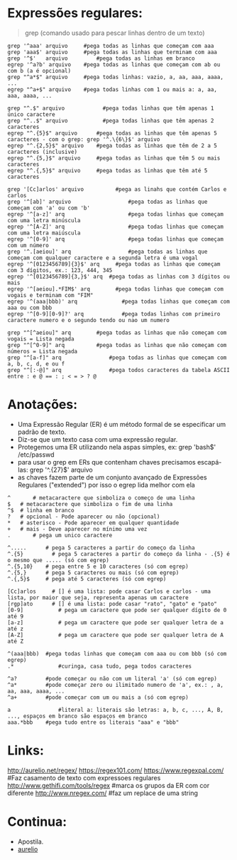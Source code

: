 # Expressões regulares:

>grep (comando usado para pescar linhas dentro de um texto)

~~~shell
grep '^aaa' arquivo		#pega todas as linhas que começam com aaa
grep 'aaa$' arquivo		#pega todas as linhas que terminam com aaa
grep '^$'	arquivo			#pega todas as linhas em branco
egrep '^a?b' arquivo	#pega todas as linhas que começam com ab ou com b (a é opcional)
grep "^a*$" arquivo		#pega todas linhas: vazio, a, aa, aaa, aaaa, ...
egrep "^a+$" arquivo	#pega todas linhas com 1 ou mais a: a, aa, aaa, aaaa, ...

grep "^.$" arquivo			  #pega todas linhas que têm apenas 1 único caractere
grep "^..$" arquivo			  #pega todas linhas que têm apenas 2 caracteres
egrep "^.{5}$" arquivo		#pega todas as linhas que têm apenas 5 caracteres - com o grep: grep '^.\{6\}$' arquivo	
egrep "^.{2,5}$" arquivo	#pega todas as linhas que têm de 2 a 5 caracteres (inclusive)
egrep "^.{5,}$" arquivo		#pega todas as linhas que têm 5 ou mais caracteres
egrep "^.{,5}$" arquivo		#pega todas as linhas que têm até 5 caracteres

grep '[Cc]arlos' arquivo	      #pega as linahs que contém Carlos e carlos
grep '^[ab]' arquivo			      #pega todas as linhas que começam com 'a' ou com 'b'
egrep '^[a-z]' arq				      #pega todas linhas que começam com uma letra minúscula
egrep '^[A-Z]' arq				      #pega todas linhas que começam com uma letra maiúscula
egrep '^[0-9]' arq				      #pega todas linhas que começam com um número
grep '^.[aeiou]' arq			      #pega todas as linhas que começam com qualquer caractere e a segunda letra é uma vogal
egrep '^[0123456789]{3}$' arq	  #pega todas as linhas que começam com 3 dígitos, ex.: 123, 444, 345 
egrep '^[0123456789]{3,}$' arq	#pega todas as linhas com 3 dígitos ou mais
egrep '^[aeiou].*FIM$' arq		  #pega todas linhas que começam com vogais e terminam com "FIM"
egrep '^(aaa|bbb)' arq			    #pega todas linhas que começam com aaa ou com bbb 		
egrep '^[0-9][0-9]?' arq		    #pega todas linhas com primeiro caractere numero e o segundo tendo ou nao um numero

grep "^[^aeiou]" arq		#pega todas as linhas que não começam com vogais = Lista negada
grep "^[^0-9]" arq			#pega todas as linhas que não começam com números = Lista negada
grep "^[a-f]" arq				#pega todas as linhas que começam com a, b, c, d, e ou f
grep "^[:-@]" arq				#pega todos caracteres da tabela ASCII entre : e @ == : ; < = > ? @
~~~

# Anotações:

- Uma Expressão Regular (ER) é um método formal de se especificar um padrão de texto.
- Diz-se que um texto casa com uma expressão regular.
- Protegemos uma ER utilizando nela aspas simples, ex: grep 'bash$' /etc/passwd
- para usar o grep em ERs que contenham chaves precisamos escapá-las: grep '^.\{27\}$' arquivo
- as chaves fazem parte de um conjunto avançado de Expressões Regulares ("extended") por isso o egrep lida melhor com ela

~~~shell
^		# metacaractere que simboliza o começo de uma linha
$ 	# metacaractere que simboliza o fim de uma linha
^$	# linha em branco
? 	# opcional - Pode aparecer ou não (opcional)
* 	# asterisco - Pode aparecer em qualquer quantidade
+ 	# mais - Deve aparecer no mínimo uma vez
.		# pega um unico caractere

^.....		# pega 5 caracteres a partir do começo da linha
^.{5}		  # pega 5 caracteres a partir do começo da linha - .{5} é o mesmo que ..... (só com egrep)
^.{5,10}	# pega entre 5 e 10 caracteres (só com egrep)
^.{5,}		# pega 5 caracteres ou mais (só com egrep)
^.{,5}$		# pega até 5 caracteres (só com egrep)

[Cc]arlos	  # [] é uma lista: pode casar Carlos e carlos - uma lista, por maior que seja, representa apenas um caractere
[rgp]ato 	  # [] é uma lista: pode casar "rato", "gato" e "pato"
[0-9]		    # pega um caractere que pode ser qualquer dígito de 0 até 9
[a-z]		    # pega um caractere que pode ser qualquer letra de a até z		
[A-Z]		    # pega um caractere que pode ser qualquer letra de A até Z

^(aaa|bbb)	#pega todas linhas que começam com aaa ou com bbb (só com egrep)
.*			    #curinga, casa tudo, pega todos caracteres

^a?			#pode começar ou não com um literal 'a' (só com egrep)
^a*			#pode começar zero ou ilimitado numero de 'a', ex.: , a, aa, aaa, aaaa, ...
^a+			#pode começar com um ou mais a (só com egrep)

a			    #literal a: literais são letras: a, b, c, ..., A, B, ..., espaços em branco são espaços em branco
aaa.*bbb	#pega tudo entre os literais "aaa" e "bbb"
~~~

	
# Links:

http://aurelio.net/regex/
https://regex101.com/
https://www.regexpal.com/  #Faz casamento de texto com expressoes regulares
http://www.gethifi.com/tools/regex	#marca os grupos da ER com cor diferente
http://www.nregex.com/	#faz um replace de uma string


# Continua:

- Apostila.
- [aurelio](https://aurelio.net/regex/guia/)